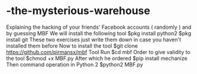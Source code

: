 # -the-mysterious-warehouse
Explaining the hacking of your friends' Facebook accounts
( randomly ) and by guessing
MBF We will install the following tool
$pkg install python2
$pkg install git 
These two exercises just write them down in case you haven't installed them before
Now to install the tool
$git clone https://github.com/pirmansx/mbf
Tool Run
$cd mbf 
Order to give validity to the tool
$chmod +x MBF.py
After which he ordered
$pip install mechanize
Then command operation in Python 2
$python2 MBF.py
